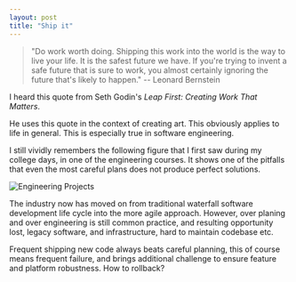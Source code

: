 ```yaml
---
layout: post
title: "Ship it"
---
```


> "Do work worth doing. Shipping this work into the world is the way to live
> your life. It is the safest future we have. If you're trying to invent a safe
> future that is sure to work, you almost certainly ignoring the future that's
> likely to happen." -- Leonard Bernstein

I heard this quote from Seth Godin's _Leap First: Creating Work That Matters_.

He uses this quote in the context of creating art. This obviously applies to
life in general. This is especially true in software engineering.

I still vividly remembers the following figure that I first saw during my
college days, in one of the engineering courses. It shows one of the pitfalls
that even the most careful plans does not produce perfect solutions.

![Engineering Projects]({{"/assets/attachments/tree-swing-project-management-large.png"}})

The industry now has moved on from traditional waterfall software development
life cycle into the more agile approach. However, over planing and over
engineering is still common practice, and resulting opportunity lost, legacy
software, and infrastructure, hard to maintain codebase etc.

Frequent shipping new code always beats careful planning, this of course means
frequent failure, and brings additional challenge to ensure feature and
platform robustness. How to rollback?

